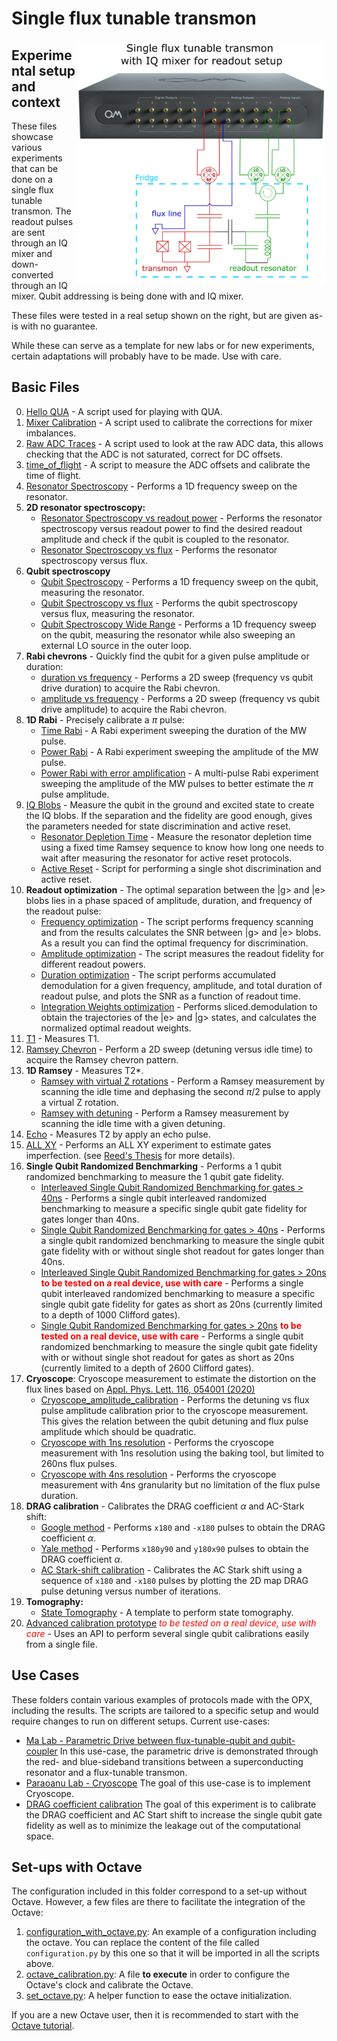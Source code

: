 # Single flux tunable transmon

<img align="right" src="Single Flux Tunable Transmon Setup.PNG" alt="drawing" width="400"/>

## Experimental setup and context

These files showcase various experiments that can be done on a single flux tunable transmon.
The readout pulses are sent through an IQ mixer and down-converted through an IQ mixer. 
Qubit addressing is being done with and IQ mixer.

These files were tested in a real setup shown on the right, but are given as-is with no guarantee.

While these can serve as a template for new labs or for new experiments, certain adaptations will probably have to be made.
Use with care.

## Basic Files
0. [Hello QUA](./Single-Flux-Tunable-Transmon/00_hello_qua.py) - A script used for playing with QUA.
1. [Mixer Calibration](./Single-Flux-Tunable-Transmon/01_manual_mixer_calibration.py) - A script used to calibrate the corrections for mixer imbalances.
2. [Raw ADC Traces](./Single-Flux-Tunable-Transmon/02_raw_adc_traces.py) - A script used to look at the raw ADC data, this allows checking that the ADC 
is not saturated, correct for DC offsets.
3. [time_of_flight](./Single-Flux-Tunable-Transmon/03_time_of_flight.py) - A script to measure the ADC offsets and calibrate the time of flight.
4. [Resonator Spectroscopy](./Single-Flux-Tunable-Transmon/04_resonator_spectroscopy.py) - Performs a 1D frequency sweep on the resonator.
5. **2D resonator spectroscopy:**
    * [Resonator Spectroscopy vs readout power](./Single-Flux-Tunable-Transmon/05a_resonator_spectroscopy_vs_amplitude.py) - Performs the resonator spectroscopy versus readout power to find the desired readout amplitude and check if the qubit is coupled to the resonator.
    * [Resonator Spectroscopy vs flux](./Single-Flux-Tunable-Transmon/05b_resonator_spectroscopy_vs_flux.py) - Performs the resonator spectroscopy versus flux.
6. **Qubit spectroscopy**
    * [Qubit Spectroscopy](./Single-Flux-Tunable-Transmon/06a_qubit_spectroscopy.py) - Performs a 1D frequency sweep on the qubit, measuring the resonator.
    * [Qubit Spectroscopy vs flux](./Single-Flux-Tunable-Transmon/06b_qubit_spectroscopy_vs_flux.py) - Performs the qubit spectroscopy versus flux, measuring the resonator.
    * [Qubit Spectroscopy Wide Range](./Single-Flux-Tunable-Transmon/06c_qubit_spectroscopy_wide_range_outer_loop.py) - Performs a 1D frequency sweep on the qubit, measuring the resonator while also sweeping an external LO source in the outer loop.
7. **Rabi chevrons** - Quickly find the qubit for a given pulse amplitude or duration:
    * [duration vs frequency](./Single-Flux-Tunable-Transmon/07a_rabi_chevron_duration.py) - Performs a 2D sweep (frequency vs qubit drive duration) to acquire the Rabi chevron.
    * [amplitude vs frequency](./Single-Flux-Tunable-Transmon/07b_rabi_chevron_amplitude.py) - Performs a 2D sweep (frequency vs qubit drive amplitude) to acquire the Rabi chevron.
8. **1D Rabi** - Precisely calibrate a $\pi$ pulse: 
    * [Time Rabi](./Single-Flux-Tunable-Transmon/08a_time_rabi.py) - A Rabi experiment sweeping the duration of the MW pulse.
    * [Power Rabi](./Single-Flux-Tunable-Transmon/08b_power_rabi.py) - A Rabi experiment sweeping the amplitude of the MW pulse.
    * [Power Rabi with error amplification](./Single-Flux-Tunable-Transmon/08c_power_rabi_error_amplification.py) - A multi-pulse Rabi experiment sweeping the amplitude of the MW pulses to better estimate the $\pi$ pulse amplitude.
9. [IQ Blobs](./Single-Flux-Tunable-Transmon/09a_IQ_blobs.py) - Measure the qubit in the ground and excited state to create the IQ blobs. If the separation
and the fidelity are good enough, gives the parameters needed for state discrimination and active reset.
    * [Resonator Depletion Time](./Single-Flux-Tunable-Transmon/09b_resonator_depletion_time.py) - Measure the resonator depletion time using a fixed time Ramsey sequence to know how long one needs to wait after measuring the resonator for active reset protocols.
    * [Active Reset](./Single-Flux-Tunable-Transmon/09c_active_reset.py) - Script for performing a single shot discrimination and active reset.
10. **Readout optimization** - The optimal separation between the |g> and |e> blobs lies in a phase spaced of amplitude, duration, and frequency of the readout pulse:
    * [Frequency optimization](./Single-Flux-Tunable-Transmon/10a_readout_frequency_optimization.py) - The script performs frequency scanning and from the results calculates the SNR between |g> and |e> blobs. As a result you can find the optimal frequency for discrimination.
    * [Amplitude optimization](./Single-Flux-Tunable-Transmon/10b_readout_amplitude_optimization.py) - The script measures the readout fidelity for different readout powers.
    * [Duration optimization](./Single-Flux-Tunable-Transmon/10c_readout_duration_optimization.py) - The script performs accumulated demodulation for a given frequency, amplitude, and total duration of readout pulse, and plots the SNR as a function of readout time.
    * [Integration Weights optimization](10d_readout_weights_optimization.py) - Performs sliced.demodulation to obtain the trajectories of the |e> and |g> states, and calculates the normalized optimal readout weights.
11. [T1](./Single-Flux-Tunable-Transmon/11_T1.py) - Measures T1.
13. [Ramsey Chevron](./Single-Flux-Tunable-Transmon/12_ramsey_chevron.py) - Perform a 2D sweep (detuning versus idle time) to acquire the Ramsey chevron pattern.
12. **1D Ramsey** - Measures T2*.
    * [Ramsey with virtual Z rotations](./Single-Flux-Tunable-Transmon/13a_ramsey_w_virtual_rotation.py) - Perform a Ramsey measurement by scanning the idle time and dephasing the second $\pi/2$ pulse to apply a virtual Z rotation.
    * [Ramsey with detuning](./Single-Flux-Tunable-Transmon/13b_ramsey_w_detuning.py) - Perform a Ramsey measurement by scanning the idle time with a given detuning.
14. [Echo](./Single-Flux-Tunable-Transmon/14_echo.py) - Measures T2 by apply an echo pulse.
15. [ALL XY](./Single-Flux-Tunable-Transmon/15_allxy.py) - Performs an ALL XY experiment to estimate gates imperfection.
(see [Reed's Thesis](https://rsl.yale.edu/sites/default/files/files/RSL_Theses/reed.pdf) for more details).
16. **Single Qubit Randomized Benchmarking** - Performs a 1 qubit randomized benchmarking to measure the 1 qubit gate
fidelity.
    * [Interleaved Single Qubit Randomized Benchmarking for gates > 40ns](./Single-Flux-Tunable-Transmon/16b_randomized_benchmarking_interleaved.py) - Performs a single qubit interleaved randomized benchmarking to measure a specific single qubit gate fidelity  for gates longer than 40ns.
    * [Single Qubit Randomized Benchmarking for gates > 40ns](./Single-Flux-Tunable-Transmon/16a_randomized_benchmarking.py) - Performs a single qubit randomized benchmarking to measure the single qubit gate fidelity with or without single shot readout for gates longer than 40ns.
    * [Interleaved Single Qubit Randomized Benchmarking for gates > 20ns](./Single-Flux-Tunable-Transmon/16d_randomized_benchmarking_interleaved_20ns.py) <span style="color:red">__to be tested on a real device, use with care__</span> - Performs a single qubit interleaved randomized benchmarking to measure a specific single qubit gate fidelity for gates as short as 20ns (currently limited to a depth of 1000 Clifford gates).
    * [Single Qubit Randomized Benchmarking for gates > 20ns](./Single-Flux-Tunable-Transmon/16c_randomized_benchmarking_20ns.py) <span style="color:red">__to be tested on a real device, use with care__</span> - Performs a single qubit randomized benchmarking to measure the single qubit gate fidelity with or without single shot readout for gates as short as 20ns (currently limited to a depth of 2600 Clifford gates).
17. **Cryoscope**: Cryoscope measurement to estimate the distortion on the flux lines based on [Appl. Phys. Lett. 116, 054001 (2020)](https://pubs.aip.org/aip/apl/article/116/5/054001/38884/Time-domain-characterization-and-correction-of-on) 
    * [Cryoscope_amplitude_calibration](./Single-Flux-Tunable-Transmon/17_cryoscope_amplitude_calibration.py) - Performs the detuning vs flux pulse amplitude calibration prior to the cryoscope measurement. This gives the relation between the qubit detuning and flux pulse amplitude which should be quadratic.
    * [Cryoscope with 1ns resolution](./Single-Flux-Tunable-Transmon/17_cryoscope_1ns.py) - Performs the cryoscope measurement with 1ns resolution using the baking tool, but limited to 260ns flux pulses.
    * [Cryoscope with 4ns resolution](./Single-Flux-Tunable-Transmon/17_cryoscope_4ns.py) - Performs the cryoscope measurement with 4ns granularity but no limitation of the flux pulse duration.
18. **DRAG calibration** - Calibrates the DRAG coefficient $`\alpha`$ and AC-Stark shift:
    * [Google method](./Single-Flux-Tunable-Transmon/18_DRAG_calibration_Google.py) - Performs `x180` and `-x180` pulses to obtain 
the DRAG coefficient $`\alpha`$.
    * [Yale method](./Single-Flux-Tunable-Transmon/18_DRAG_calibration_Yale.py) - Performs `x180y90` and `y180x90` pulses to obtain 
the DRAG coefficient $`\alpha`$.
    * [AC Stark-shift calibration](./Single-Flux-Tunable-Transmon/19_AC_Stark_calibration_Google.py) - Calibrates the AC Stark shift using a sequence of `x180` and `-x180` pulses by plotting the 2D map DRAG pulse detuning versus number of iterations.
20. **Tomography:**
    * [State Tomography](./Single-Flux-Tunable-Transmon/20_state_tomography.py) - A template to perform state tomography.
21.  [Advanced calibration prototype](./Single-Flux-Tunable-Transmon/advanced_calibration_prototype.py) <span style="color:red">_to be tested on a real device, use with care_</span> - Uses an API to perform several single qubit calibrations easily from a single file.

## Use Cases

These folders contain various examples of protocols made with the OPX, including the results. The scripts are tailored to
a specific setup and would require changes to run on different setups. Current use-cases:

* [Ma Lab - Parametric Drive between flux-tunable-qubit and qubit-coupler](https://github.com/qua-platform/qua-libs/tree/main/Quantum-Control-Applications/Superconducting/Single-Flux-Tunable-Transmon/Use%20Case%203%20-%20Ma%20Lab%20-%20Parametric%20Drive%20iSWAP#parametric-drive-between-flux-tunable-qubit-and-qubit-coupler) 
  In this use-case, the parametric drive is demonstrated through the red- and blue-sideband transitions between a superconducting resonator and a flux-tunable transmon.
* [Paraoanu Lab - Cryoscope](./Use%20Case%201%20-%20Paraoanu%20Lab%20-%20Cryoscope)
The goal of this use-case is to implement Cryoscope.
* [DRAG coefficient calibration](./Use%20Case%202%20-%20DRAG%20coefficient%20calibration) 
The goal of this experiment is to calibrate the DRAG coefficient and AC Start shift
to increase the single qubit gate fidelity as well as to minimize the leakage out of the
computational space.

## Set-ups with Octave

The configuration included in this folder correspond to a set-up without Octave. 
However, a few files are there to facilitate the integration of the Octave:
1. [configuration_with_octave.py](./Single-Flux-Tunable-Transmon/configuration_with_octave.py): An example of a configuration including the octave. You can replace the content of the file called `configuration.py` by this one so that it will be imported in all the scripts above.
2. [octave_calibration.py](./Single-Flux-Tunable-Transmon/octave_calibration.py): A file __to execute__ in order to configure the Octave's clock and calibrate the Octave.
3. [set_octave.py](./Single-Flux-Tunable-Transmon/set_octave.py): A helper function to ease the octave initialization.

If you are a new Octave user, then it is recommended to start with the [Octave tutorial](https://github.com/qua-platform/qua-libs/blob/main/Tutorials/intro-to-octave/README.md).
